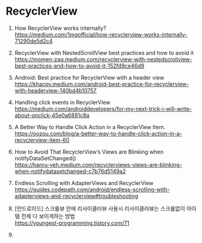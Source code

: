  # RecyclerView
 
 1. How RecyclerView works internally? <br>
 https://medium.com/1mgofficial/how-recyclerview-works-internally-71290de5d2c4 <br>
 
 
 2. RecyclerView with NestedScrollView best practices and how to avoid it <br>
https://momen-zaq.medium.com/recyclerview-with-nestedscrollview-best-practices-and-how-to-avoid-it-152fd9ce46d9
    

 3. Android: Best practice for RecyclerView with a header view <br>
https://khacpv.medium.com/android-best-practice-for-recyclerview-with-headerview-140bd4b10757
    

 4. Handling click events in RecyclerView <br>
    https://medium.com/androiddevelopers/for-my-next-trick-i-will-write-about-onclick-45e0a6881c8a
    

 5. A Better Way to Handle Click Action in a RecyclerVIew Item. <br>
    https://oozou.com/blog/a-better-way-to-handle-click-action-in-a-recyclerview-item-60
    

 6. How to Avoid That RecyclerView’s Views are Blinking when notifyDataSetChanged() <br>
    https://hanru-yeh.medium.com/recyclerviews-views-are-blinking-when-notifydatasetchanged-c7b76d5149a2


 7. Endless Scrolling with AdapterViews and RecyclerView <br>
    https://guides.codepath.com/android/endless-scrolling-with-adapterviews-and-recyclerview#troubleshooting


 8. [안드로이드] 스크롤뷰 안에 리사이클러뷰 사용시 리사이클러뷰는 스크롤없이 아이템 전체 다 보이게하는 방법 <br>
    https://youngest-programming.tistory.com/71
 

 9. 
